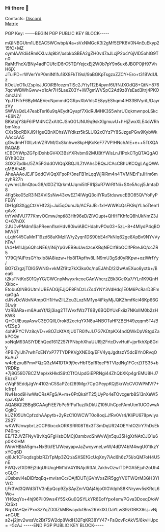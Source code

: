 ### Hi there 👋  

Contacts:
[Discord](https://discordapp.com/users/596659213124763649)  
[Matrix](https://matrix.to/#/@nakidai:matrix.org)  

PGP Key:
-----BEGIN PGP PUBLIC KEY BLOCK-----

mQINBGUtm1UBEAC5WCwbpI/4a+sVxNMGcK3i2gMf5EPK8V0N4nEuEkyp215fC+MZ
oymIAAYdii4RmKXLvJq9bY/xsbkbSBEA2gZH0v47aJLcjP2ocY6jVlD5ohIG9Tn0
RaMtFhcX/BNy4adFCUfclD6rC5TD/YejcxEj2W0b7pY9n6ux6JBOPOjH97VhH6jX
JTulPD+rWVerYnP0mINfifu18X8FkTI9ol/9aBGKpTsgzxZZCY+Ero+t31BVdULz
ltOeUeO1k/ZsplxJJG0iRBfcezmTlSc2JYty112E4pynf6f/fNJXOdQ8+QtN+876
7qchWBWhGww+o1cAr7H5LaeZ03Y+iW7gmWVSpC2Ad9z8YsEad3ltrj4PKO4mcUh1
YpJTFifrF6ByMAEVecNpmmdQGRpvXbVhIs0E8yyEShqm4lH33BIVyriL/DayrzVy
SWWsQdL47eabTerl6u9qAEydtQyapf7XidRJMHK3S5whrUCqkmwnpoLSkc+E6NZ/
BKstpjYSbF6IPM4NCZxAltCJSnGG1JNU9q9skXlgmuvU+hHjZwxXLE4oWRhbmNoa
CXs5bcRBXJi9HgeQBnXOhsWIYdkzr5kSLUQ2xOYz7Y8SJzgePGw9KybWkAAccAA5
gGwdmHT0lLvtnVZRVM/GxSknhwe8kpHjKcKeF77VPIHNchAIE+e++5TtXQARAQAB
tCBOYWtpZGFpIDxhbGV4X3BsYXRvbm92MUBtYWlsLnJ1PokCTgQTAQgAOBYhBO2z
3OXz7pdbs/5ZA5FGddOVIQqXBQJlLZtVAhsDBQsJCAcCBhUKCQgLAgQWAgMBAh4B
AheAAAoJEJFGddOVIQqXFpoP/3neFB1nLqqWjRiRm4n4TVMNErFsJHm6mzyhR27h
cywmsLllmQtouG8/d0DZ1QrkmUJqmi5ltF61j3uR7WrRfNii+SXe5Acyj5JmtaD8
4flg5ko05zR3lN3XVlSsNw43xwEZ14IWgQ3oiIYRuStduwucEBO85QVYoFyPFE8Y
DH1gG3XggCtzVHf23j+Jui5qOumJb/ACFaJB+fxI+WWKcQsFK9qYLhoTtem1gAvX
tnYwMVU777KmvOCmwJnptl83Hh96eD/ZlVOupt+QHHFKhfcQ8hUkNmZ3JC+67hOX
2JUDvPMdm1SaPReenI1snHdv80iwiABCHdahvPOo03+5zL+8+4MlydP4qBOMV/5T
uLqhK45CaMnT19zd68uKMzliW/yZyqn1DS90bE4rPkNIq62ge8XpBv9NYvVyhTw/
IA4+M1IJ/p6QhcNE6//iNijYpGvEB9uUw4zceXBqNECrf8bOCifPRreJiO/ccZR5
Y79CjfAiFtrsGYhxlb8iA8iezw+Hx8lTApfhv8LlN9mU3gSd0yRKpw+ozIWrfYy/
BO7tZrgzjTDIG5WNG+vkMZf9tz7kX3ko0c/npEJAhD/2l2wAnEXuo6yctb+/Bea6
t2ksTNtKoS01QyYG/CWCnpMwyxrkcoeGAnWhcrzZBk3GcIXa7/YLn1K9QnHXkbc+
EtobuQINBGUtm1UBEADGjEJjQF8FhDzLrZs4YNY3VdHdq1E0M6PcRarD3FmqaGgA
dJNvDcWdvNAmpOH1iHwZllLZcu3LxzNM1ye4iFkyMjJQKZhmfKci46Kp66G3Lwjr
VzRBARa+m6AusYf/l2j3iag2T1WvxfWz7T8By6BQDYUxFxiiz7NKoIlM0b2zHKWS
Q+OUlEuqaAswC3EOQllL0rokB2oetqYXN8u4NBOTaHPZBEH49zqqm5T4/BvfZSp3
4xhKPYC1Vz8qVD+v8OZcKfAXjU0TR0lfvJU7G7KDtpKX4ndQWkDpV8tgdZakPOQn
xoNqM93ASIYDEhQed161Z257fPNbphXhuUUI9j2FrtcDvvHutf+jprfkhXp8Griy
4PBi7yIJh7rwhFcENYxP77TYDPKVgXNE0q/EFV4yqJgdtszY5dcBYnORvqOKuAu7
w4cEzxu8PmvFQzQ3zM41DTA9j9evHbTSpRRqeP5TVlzdNg1FGcrZtTS35+bYRDRp
+7j8G59D7BCZMep/xkHkdS9tCTfO/JpdGiEPRNgi44ZhQbXKp4grEMU8HJ7Ebzx7
cWqF5EddjJgVn4102nC5SaPZct289Mgr7CpGPeypKQjSkrWcCVOWPMVf7+lc1rpf
NwHsod9HwWsCRsAFgS/A+m+0PtQkaYT25jUyPo4eTOvcgerb8S13nXeW5spavQAR
AQABiQI2BBgBCAAgFiEE7bPc5fPul1uz/lkDkUZ105UhCpcFAmUtm1UCGwwACgkQ
kUZ105UhCpfzdhAApytb+2yRzC1OWCWT0o8oqLJfRv0Vr4/KliPU678pwIyaZS27
wKWPJnwpbrLzCCP6ixcckORKSRR08T6x3T3mDqUR24OEYhtO2IrY7hDsEkP40rsc
EE/TZJVZFNyV8vXqGFgHsbOMCjOsmbvdShWvWjn5qu35HgXrNAtCJQ1u6p0KKIHM
iWnVHBbA5gm+NxBtkfE1JWeayapvJaZwcyvneLwW/4dDV4bM4wgU01tkzYxYOq6D
qI8Jc1CFoqdsgblzRZrTpMp3ZQt/aSXSEfGcUqXny7iAd6h6z75l/oQM7oH4U5nE
FWQvzfXD9Ej2dqUhUogHM1dV4YlNAjdR3AL7akhvOzwlTDPGA5Ejuh2oUh4oGLOr
JQsbsvI4eDIDfzqEq+mv/anCc/OAjfDUT/jGVnVxsZlR5ggYV0TWQrM3GH3YIVrC
tjFr3Vd3QWd3iTV3nEpQcp9ZySAyZnrVQAj4hjoOIGVdphS8KNrywv5sKRcL6Wo+
YH6zqYx+4hj96Pii09ws4Y5SkGu0QSYLkYR6EofYpx4em/PGva3DoeqD/oWXzSxt
NrpOA+Qe7Pxv3zYqZD0IZkMBwcydctBns26VklXLDaYLwS9zGBKX6sj+vNj+nGUE
a2+j2jnv2wxsVc2Bt7SW2dp8WdH32FqKR38YY47+FaQovFcAkV5/8kvHJpc=
=5zAJ
-----END PGP PUBLIC KEY BLOCK-----
